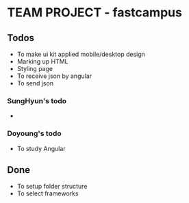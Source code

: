 # TEAM PROJECT - fastcampus

## Todos
- To make ui kit applied mobile/desktop design
- Marking up HTML
- Styling page
- To receive json by angular
- To send json


### SungHyun's todo
- 


### Doyoung's todo
- To study Angular

## Done
- To setup folder structure
- To select frameworks
